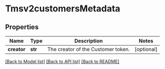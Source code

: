# Tmsv2customersMetadata

## Properties
Name | Type | Description | Notes
------------ | ------------- | ------------- | -------------
**creator** | **str** | The creator of the Customer token.  | [optional] 

[[Back to Model list]](../README.md#documentation-for-models) [[Back to API list]](../README.md#documentation-for-api-endpoints) [[Back to README]](../README.md)


